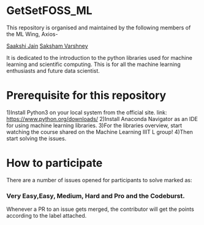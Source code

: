 # GetSetFOSS_ML
This repository is organised and maintained by the following members of the ML Wing, Axios-

[Saakshi Jain](https://github.com/sa4k5hi)
[Saksham Varshney](https://github.com/sakshamv30)


It is dedicated to the introduction to the python libraries used for machine learning and scientific computing.
This is for all the machine learning enthusiasts and future data scientist.
# Prerequisite for this repository
1)Install Python3 on your local system from the official site.
link: https://www.python.org/downloads/
2)Install Anaconda Navigator as an IDE for using machine learning libraries.
3)For the libraries overview, start watching the course shared on the Machine Learning IIIT L group!
4)Then start solving the issues.

# How to participate
There are a number of issues opened for participants to solve marked as:

### Very Easy,Easy, Medium, Hard and Pro and the Codeburst.

Whenever a PR to an issue gets merged, the contributor will get the points according to the label attached.
